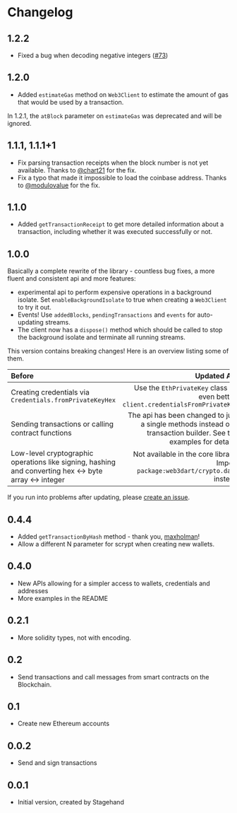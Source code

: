 # Changelog

## 1.2.2
- Fixed a bug when decoding negative integers ([#73](https://github.com/simolus3/web3dart/issues/73))

## 1.2.0
- Added `estimateGas` method on `Web3Client` to estimate the amount of gas that
  would be used by a transaction.
  
In 1.2.1, the `atBlock` parameter on `estimateGas` was deprecated and will be ignored.

## 1.1.1, 1.1.1+1
- Fix parsing transaction receipts when the block number is not yet available.
Thanks to [@chart21](https://github.com/chart21) for the fix.
- Fix a typo that made it impossible to load the coinbase address. Thanks to
[@modulovalue](https://github.com/modulovalue) for the fix.

## 1.1.0
- Added `getTransactionReceipt` to get more detailed information about a
transaction, including whether it was executed successfully or not.

## 1.0.0
Basically a complete rewrite of the library - countless bug fixes, a more fluent
and consistent api and more features:
- experimental api to perform expensive operations in a background isolate. Set
`enableBackgroundIsolate` to true when creating a `Web3Client` to try it out.
- Events! Use `addedBlocks`, `pendingTransactions` and `events` for auto-updating
streams.
- The client now has a `dispose()` method which should be called to stop the 
background isolate and terminate all running streams.

This version contains breaking changes! Here is an overview listing some of them.

| Before        | Updated API  |
| :------------- | -----:|
| Creating credentials via `Credentials.fromPrivateKeyHex`   | Use the `EthPrivateKey` class or, even better, `client.credentialsFromPrivateKey` |
| Sending transactions or calling contract functions | The api has been changed to just a single methods instead of a transaction builder. See the examples for details. |
| Low-level cryptographic operations like signing, hashing and converting hex <-> byte array <-> integer  | Not available in the core library. Import `package:web3dart/crypto.dart` instead |

If you run into problems after updating, please [create an issue](https://github.com/simolus3/web3dart/issues/new).

## 0.4.4
 - Added `getTransactionByHash` method - thank you, [maxholman](https://github.com/maxholman)!
 - Allow a different N parameter for scrypt when creating new wallets.

## 0.4.0
 - New APIs allowing for a simpler access to wallets, credentials and addresses
 - More examples in the README

## 0.2.1
- More solidity types, not with encoding.

## 0.2
- Send transactions and call messages from smart contracts on the
  Blockchain.

## 0.1
- Create new Ethereum accounts

## 0.0.2
- Send and sign transactions

## 0.0.1

- Initial version, created by Stagehand
